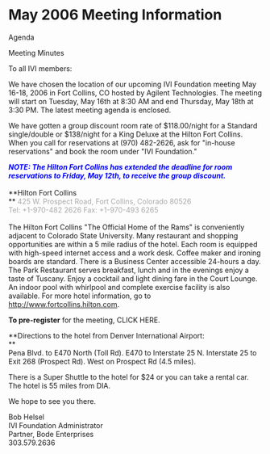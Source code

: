 # May 2006 Meeting Information

  
  
Agenda  
  
Meeting Minutes  
  
To all IVI members:  
  
We have chosen the location of our upcoming IVI Foundation meeting May
16-18, 2006 in Fort Collins, CO hosted by Agilent Technologies. The
meeting will start on Tuesday, May 16th at 8:30 AM and end Thursday, May
18th at 3:30 PM. The latest meeting agenda is enclosed.  
  
We have gotten a group discount room rate of $118.00/night for a
Standard single/double or $138/night for a King Deluxe at the Hilton
Fort Collins. When you call for reservations at (970) 482-2626, ask for
"in-house reservations" and book the room under "IVI Foundation."  
  
***<span style="color: #0000ff"> NOTE: The Hilton Fort Collins has
extended the deadline for room reservations to Friday, May 12th, to
receive the group discount.  
</span>***  
**Hilton Fort Collins  
**<span style="color: darkgray"> 425 W. Prospect Road, Fort Collins,
Colorado 80526  
Tel: +1-970-482 2626 Fax: +1-970-493 6265  
</span>  
The Hilton Fort Collins "The Official Home of the Rams" is conveniently
adjacent to Colorado State University. Many restaurant and shopping
opportunities are within a 5 mile radius of the hotel. Each room is
equipped with high-speed internet access and a work desk. Coffee maker
and ironing boards are standard. There is a Business Center accessible
24-hours a day. The Park Restaurant serves breakfast, lunch and in the
evenings enjoy a taste of Tuscany. Enjoy a cocktail and light dining
fare in the Court Lounge. An indoor pool with whirlpool and complete
exercise facility is also available. For more hotel information, go to
http://www.fortcollins.hilton.com.  
  
**To pre-register** for the meeting, CLICK HERE.  
  
**Directions to the hotel from Denver International Airport:  
**  
Pena Blvd. to E470 North (Toll Rd). E470 to Interstate 25 N. Interstate
25 to Exit 268 (Prospect Rd). West on Prospect Rd (4.5 miles).  
  
There is a Super Shuttle to the hotel for $24 or you can take a rental
car. The hotel is 55 miles from DIA.  
  
We hope to see you there.  
  
Bob Helsel  
IVI Foundation Administrator  
Partner, Bode Enterprises  
303.579.2636
